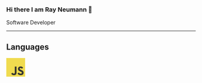 ### Hi there I am  Ray Neumann 👋
Software Developer
 <hr />

## Languages
<img src="https://raw.githubusercontent.com/voodootikigod/logo.js/master/js.png" width=50>

<!--
**RayNeumann/RayNeumann** is a ✨ _special_ ✨ repository because its `README.md` (this file) appears on your GitHub profile.

Here are some ideas to get you started:

- 🔭 I’m currently working on ...
- 🌱 I’m currently learning ...
- 👯 I’m looking to collaborate on ...
- 🤔 I’m looking for help with ...
- 💬 Ask me about ...
- 📫 How to reach me: ...
- 😄 Pronouns: ...
- ⚡ Fun fact: ...
-->
 
